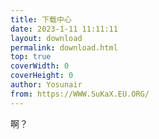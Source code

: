 ```yaml
---
title: 下载中心
date: 2023-1-11 11:11:11
layout: download
permalink: download.html
top: true
coverWidth: 0
coverHeight: 0
author: Yosunair
from: https://WWW.SuKaX.EU.ORG/
---
```


啊？